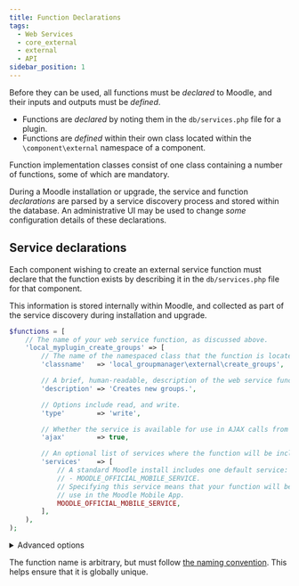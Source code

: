 ```yaml
---
title: Function Declarations
tags:
  - Web Services
  - core_external
  - external
  - API
sidebar_position: 1
---
```


Before they can be used, all functions must be _declared_ to Moodle, and their inputs and outputs must be _defined_.

- Functions are _declared_ by noting them in the `db/services.php` file for a plugin.
- Functions are _defined_ within their own class located within the `\component\external` namespace of a component.

Function implementation classes consist of one class containing a number of functions, some of which are mandatory.

During a Moodle installation or upgrade, the service and function _declarations_ are parsed by a service discovery process and stored within the database. An administrative UI may be used to change _some_ configuration details of these declarations.

## Service declarations

Each component wishing to create an external service function must declare that the function exists by describing it in the `db/services.php` file for that component.

This information is stored internally within Moodle, and collected as part of the service discovery during installation and upgrade.

```php title="local/groupmanager/db/services.php"
$functions = [
    // The name of your web service function, as discussed above.
    'local_myplugin_create_groups' => [
        // The name of the namespaced class that the function is located in.
        'classname'   => 'local_groupmanager\external\create_groups',

        // A brief, human-readable, description of the web service function.
        'description' => 'Creates new groups.',

        // Options include read, and write.
        'type'        => 'write',

        // Whether the service is available for use in AJAX calls from the web.
        'ajax'        => true,

        // An optional list of services where the function will be included.
        'services'    => [
            // A standard Moodle install includes one default service:
            // - MOODLE_OFFICIAL_MOBILE_SERVICE.
            // Specifying this service means that your function will be available for
            // use in the Moodle Mobile App.
            MOODLE_OFFICIAL_MOBILE_SERVICE,
        ],
    ),
);
```

<details>
<summary>Advanced options</summary>

A number of advanced options are also available, as described below:

```php title="local/groupmanager/db/services.php"
$functions = [
    // The name of your web service function, as discussed above.
    'local_myplugin_create_groups' => [
        // A comma-separated list of capabilities used by the function.
        // This is advisory only and used to indicate to the administrator
        // configuring a custom service definition.
        'capabilities' => 'moodle/course:creategroups,moodle/course:managegroups',

        // The following parameters are also available, but are no longer recommended.

        // The name of the external function name.
        // If not specified, this will default to 'execute'.
        'methodname'  => 'execute',

        // The file containing the class/external function.
        // Do not use if using namespaced auto-loading classes.
        'classpath'   => 'local/groupmanager/externallib.php',
    ),
);
```

</details>

The function name is arbitrary, but must follow [the naming convention](https://docs.moodle.org/dev/Web_service_API_functions#Naming_convention). This helps ensure that it is globally unique.
